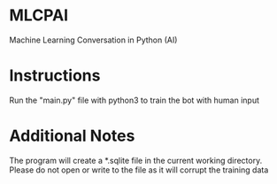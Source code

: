 # MLCPAI
Machine Learning Conversation in Python (AI)

# Instructions
Run the "main.py" file with python3 to train the bot with human input

# Additional Notes
The program will create a *.sqlite file in the current working directory. Please do not open or write to the file as it will corrupt the training data
